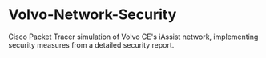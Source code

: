 # Volvo-Network-Security
Cisco Packet Tracer simulation of Volvo CE's iAssist network, implementing security measures from a detailed security report.
